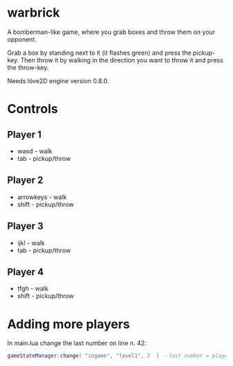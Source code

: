 warbrick
========
A bomberman-like game, where you grab boxes and throw them on your opponent.

Grab a box by standing next to it (it flashes green) and press the pickup-key.
Then throw it by walking in the direction you want to throw it
and press the throw-key.

Needs löve2D engine version 0.8.0.

Controls
========

Player 1
--------

- wasd - walk
- tab - pickup/throw

Player 2
--------

- arrowkeys - walk
- shift - pickup/throw

Player 3
--------

- ijkl - walk
- tab - pickup/throw

Player 4
--------

- tfgh - walk
- shift - pickup/throw

Adding more players
==================

In main.lua change the last number on line n. 42:

```lua
gameStateManager:change( "ingame", "level1", 2  ) --last number = playercount (up to 4)
```
